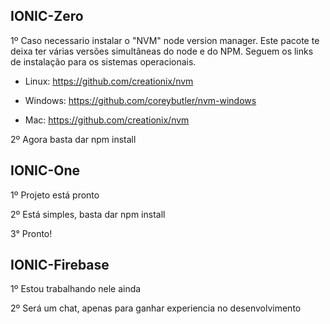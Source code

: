 ## IONIC-Zero

1º Caso necessario instalar o "NVM" node version manager. Este pacote te deixa ter várias versões simultâneas do node e do NPM. Seguem os links de instalação para os sistemas operacionais.

- Linux: https://github.com/creationix/nvm

- Windows: https://github.com/coreybutler/nvm-windows

- Mac: https://github.com/creationix/nvm

2º Agora basta dar npm install

## IONIC-One

1º Projeto está pronto

2º Está simples, basta dar npm install

3° Pronto!

## IONIC-Firebase

1º Estou trabalhando nele ainda

2º Será um chat, apenas para ganhar experiencia no desenvolvimento

